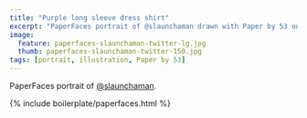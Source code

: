 ```yaml
---
title: "Purple long sleeve dress shirt"
excerpt: "PaperFaces portrait of @slaunchaman drawn with Paper by 53 on an iPad."
image: 
  feature: paperfaces-slaunchaman-twitter-lg.jpg
  thumb: paperfaces-slaunchaman-twitter-150.jpg
tags: [portrait, illustration, Paper by 53]
---
```


PaperFaces portrait of [@slaunchaman](http://twitter.com/slaunchaman).

{% include boilerplate/paperfaces.html %}